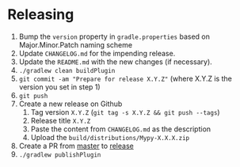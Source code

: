 # Releasing

1. Bump the `version` property in `gradle.properties` based on Major.Minor.Patch naming scheme
2. Update `CHANGELOG.md` for the impending release.
3. Update the `README.md` with the new changes (if necessary).
4. `./gradlew clean buildPlugin` 
5. `git commit -am "Prepare for release X.Y.Z"` (where X.Y.Z is the version you set in step 1)
6. `git push`
7. Create a new release on Github
    1. Tag version `X.Y.Z` (`git tag -s X.Y.Z && git push --tags`)
    2. Release title `X.Y.Z`
    3. Paste the content from `CHANGELOG.md` as the description
    4. Upload the `build/distributions/Mypy-X.X.X.zip`
8. Create a PR from [master](../../tree/master) to [release](../../tree/release)
9. `./gradlew publishPlugin`
